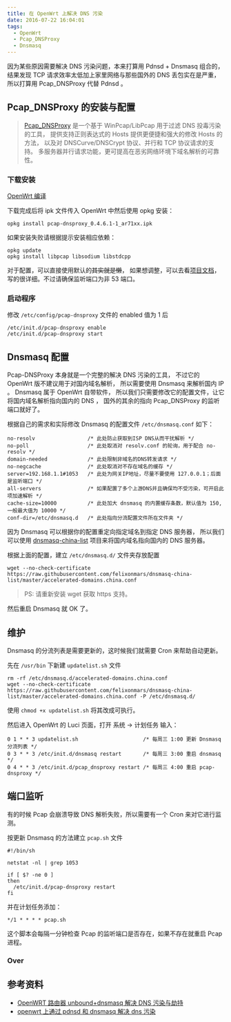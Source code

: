 ```yaml
---
title: 在 OpenWrt 上解决 DNS 污染
date: 2016-07-22 16:04:01
tags:
  - OpenWrt
  - Pcap_DNSProxy
  - Dnsmasq
---
```


因为某些原因需要解决 DNS 污染问题，本来打算用 Pdnsd + Dnsmasq 组合的，
结果发现 TCP 请求效率太低加上家里网络与那些国外的 DNS 丢包实在是严重，
所以打算用 Pcap_DNSProxy 代替 Pdnsd 。

## Pcap_DNSProxy 的安装与配置

> [Pcap_DNSProxy](https://github.com/chengr28/Pcap_DNSProxy) 
是一个基于 WinPcap/LibPcap 用于过滤 DNS 投毒污染的工具，
提供支持正则表达式的 Hosts 提供更便捷和强大的修改 Hosts 的方法，
以及对 DNSCurve/DNSCrypt 协议、并行和 TCP 协议请求的支持。
多服务器并行请求功能，更可提高在恶劣网络环境下域名解析的可靠性。

<!--more-->

### 下载安装
[OpenWrt 编译](https://github.com/wongsyrone/openwrt-Pcap_DNSProxy/tree/prebuilt-ipks)

下载完成后将 ipk 文件传入 OpenWrt 中然后使用 opkg 安装：

```
opkg install pcap-dnsproxy_0.4.6.1-1_ar71xx.ipk
```

如果安装失败请根据提示安装相应依赖：

```
opkg update
opkg install libpcap libsodium libstdcpp
```

对于配置，可以直接使用默认的~~其实就是懒~~，
如果想调整，可以去看[项目文档](https://github.com/chengr28/Pcap_DNSProxy/blob/master/Documents/ReadMe(zh_Hans).txt)，
写的很详细。不过请确保监听端口为非 53 端口。

### 启动程序

修改 `/etc/config/pcap-dnsproxy` 文件的 enabled 值为 1 后

```
/etc/init.d/pcap-dnsproxy enable
/etc/init.d/pcap-dnsproxy start
```

## Dnsmasq 配置

Pcap-DNSProxy 本身就是一个完整的解决 DNS 污染的工具，
不过它的 OpenWrt 版不建议用于对国内域名解析，
所以需要使用 Dnsmasq 来解析国内 IP 。
Dnsmasq 属于 OpenWrt 自带软件，
所以我们只需要修改它的配置文件，让它将国内域名解析指向国内的 DNS ，
国外的其余的指向 Pcap_DNSProxy 的监听端口就好了。

根据自己的需求和实际修改 Dnsmasq 的配置文件 
`/etc/dnsmasq.conf` 如下：

```
no-resolv                 /* 此处防止获取到ISP DNS从而干扰解析 */
no-poll                   /* 此处取消对 resolv.conf 的轮询，用于配合 no-resolv */
domain-needed             /* 此处限制非域名的DNS转发请求 */
no-negcache               /* 此处取消对不存在域名的缓存 */
server=192.168.1.1#1053   /* 此处为网关IP地址，尽量不要使用 127.0.0.1；后面是监听端口 */
all-servers               /* 如果配置了多个上游DNS并且确保均不受污染，可开启此项加速解析 */
cache-size=10000          /* 此处加大 dnsmasq 的内置缓存条数，默认值为 150,一般最大值为 10000 */
conf-dir=/etc/dnsmasq.d   /* 此处指向分流配置文件所在文件夹 */
```

因为 Dnsmasq 可以根据你的配置重定向指定域名到指定 DNS 服务器，
所以我们可以使用 [dnsmasq-china-list](https://github.com/felixonmars/dnsmasq-china-list)
项目来将国内域名指向国内的 DNS 服务器。

根据上面的配置，建立 `/etc/dnsmasq.d/` 文件夹存放配置

```
wget --no-check-certificate https://raw.githubusercontent.com/felixonmars/dnsmasq-china-list/master/accelerated-domains.china.conf
```

> PS: 请重新安装 wget 获取 https 支持。

然后重启 Dnsmasq 就 OK 了。

## 维护

Dnsmasq 的分流列表是需要更新的，这时候我们就需要 Cron 来帮助自动更新。

先在 `/usr/bin` 下新建 `updatelist.sh` 文件

```
rm -rf /etc/dnsmasq.d/accelerated-domains.china.conf
wget --no-check-certificate https://raw.githubusercontent.com/felixonmars/dnsmasq-china-list/master/accelerated-domains.china.conf -P /etc/dnsmasq.d/
```

使用 `chmod +x updatelist.sh` 将其改成可执行。

然后进入 OpenWrt 的 Luci 页面，打开 系统 -> 计划任务 输入：

```
0 1 * * 3 updatelist.sh                     /* 每周三 1:00 更新 Dnsmasq 分流列表 */
0 3 * * 3 /etc/init.d/dnsmasq restart       /* 每周三 3:00 重启 dnsmasq */
0 4 * * 3 /etc/init.d/pcap_dnsproxy restart /* 每周三 4:00 重启 pcap-dnsproxy */
```

## 端口监听

有的时候 Pcap 会崩溃导致 DNS 解析失败，所以需要有一个  Cron 来对它进行监测。

按更新 Dnsmasq 的方法建立 `pcap.sh` 文件

```
#!/bin/sh

netstat -nl | grep 1053

if [ $? -ne 0 ]
then
  /etc/init.d/pcap-dnsproxy restart
fi
```

并在计划任务添加：

```
*/1 * * * * pcap.sh
```

这个脚本会每隔一分钟检查 Pcap 的监听端口是否存在，如果不存在就重启 Pcap 进程。

### Over

## 参考资料

- [OpenWRT 路由器 unbound+dnsmasq 解决 DNS 污染与劫持](https://cokebar.info/archives/246)
- [openwrt 上通过 pdnsd 和 dnsmasq 解决 dns 污染](https://wido.me/sunteya/use-openwrt-resolve-gfw-dns-spoofing)